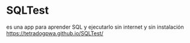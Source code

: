 ﻿# SQLTest
es una app para aprender SQL y ejecutarlo sin internet y sin instalación
https://tetradogpwa.github.io/SQLTest/




